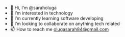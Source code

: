 - 👋 Hi, I’m @saraholuga
- 👀 I’m interested in technology
- 🌱 I’m currently learning software developing
- 💞️ I’m looking to collaborate on anything tech related
- 📫 How to reach me olugasarah84@gmail.com

<!---
saraholuga/saraholuga is a ✨ special ✨ repository because its `README.md` (this file) appears on your GitHub profile.
You can click the Preview link to take a look at your changes.
--->
